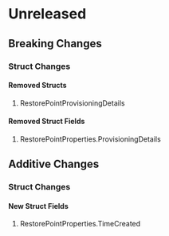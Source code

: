 # Unreleased

## Breaking Changes

### Struct Changes

#### Removed Structs

1. RestorePointProvisioningDetails

#### Removed Struct Fields

1. RestorePointProperties.ProvisioningDetails

## Additive Changes

### Struct Changes

#### New Struct Fields

1. RestorePointProperties.TimeCreated
